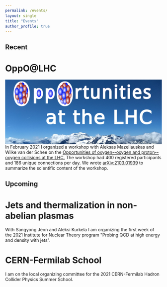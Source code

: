 ```yaml
---
permalink: /events/
layout: single
title: "Events"
author_profile: true
---
```


## Recent

# OppO@LHC

<img src="https://github.com/jasminebrewer/jasminebrewer.github.io/blob/main/assets/images/oppo_logo.png"
     alt="OppO logo"
     style="float: left; margin-right: 10px;" />

In February 2021 I organized a workshop with Aleksas Mazeliauskas and Wilke van der Schee on the <a href="https://indico.cern.ch/event/975877/" target="_blank">Opportunities of oxygen--oxygen and proton--oxygen collisions at the LHC.</a> The workshop had 400 registered participants and 186 unique connections per day. We wrote <a href="https://arxiv.org/abs/2103.01939" target="_blank">arXiv:2103.01939</a> to summarize the scientific content of the workshop. 

## Upcoming

# Jets and thermalization in non-abelian plasmas
With Sangyong Jeon and Aleksi Kurkela I am organizing the first week of the 2021 Institute for Nuclear Theory program "Probing QCD at high energy and density with jets".

# CERN-Fermilab School
I am on the local organizing committee for the 2021 CERN-Fermilab Hadron Collider Physics Summer School.